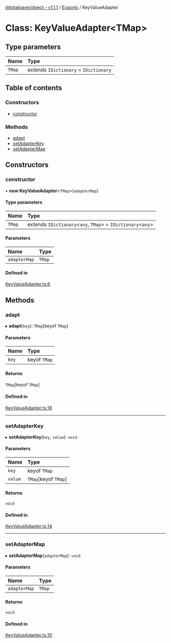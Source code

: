 [@totalpave/object - v1.1.1](../README.md) / [Exports](../modules.md) / KeyValueAdapter

# Class: KeyValueAdapter<TMap\>

## Type parameters

| Name | Type |
| :------ | :------ |
| `TMap` | extends `IDictionary` = `IDictionary` |

## Table of contents

### Constructors

- [constructor](KeyValueAdapter.md#constructor)

### Methods

- [adapt](KeyValueAdapter.md#adapt)
- [setAdapterKey](KeyValueAdapter.md#setadapterkey)
- [setAdapterMap](KeyValueAdapter.md#setadaptermap)

## Constructors

### constructor

• **new KeyValueAdapter**<`TMap`\>(`adapterMap`)

#### Type parameters

| Name | Type |
| :------ | :------ |
| `TMap` | extends `IDictionary`<`any`, `TMap`\> = `IDictionary`<`any`\> |

#### Parameters

| Name | Type |
| :------ | :------ |
| `adapterMap` | `TMap` |

#### Defined in

[KeyValueAdapter.ts:6](https://github.com/totalpave/object/blob/0eede96/src/KeyValueAdapter.ts#L6)

## Methods

### adapt

▸ **adapt**(`key`): `TMap`[keyof `TMap`]

#### Parameters

| Name | Type |
| :------ | :------ |
| `key` | keyof `TMap` |

#### Returns

`TMap`[keyof `TMap`]

#### Defined in

[KeyValueAdapter.ts:18](https://github.com/totalpave/object/blob/0eede96/src/KeyValueAdapter.ts#L18)

___

### setAdapterKey

▸ **setAdapterKey**(`key`, `value`): `void`

#### Parameters

| Name | Type |
| :------ | :------ |
| `key` | keyof `TMap` |
| `value` | `TMap`[keyof `TMap`] |

#### Returns

`void`

#### Defined in

[KeyValueAdapter.ts:14](https://github.com/totalpave/object/blob/0eede96/src/KeyValueAdapter.ts#L14)

___

### setAdapterMap

▸ **setAdapterMap**(`adapterMap`): `void`

#### Parameters

| Name | Type |
| :------ | :------ |
| `adapterMap` | `TMap` |

#### Returns

`void`

#### Defined in

[KeyValueAdapter.ts:10](https://github.com/totalpave/object/blob/0eede96/src/KeyValueAdapter.ts#L10)
